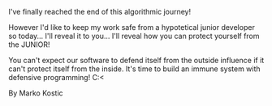 I've finally reached the end of this algorithmic journey!

However I'd like to keep my work safe from a hypotetical junior developer so today... I'll reveal it to you...
I'll reveal how you can protect yourself from the JUNIOR!

You can't expect our software to defend itself from the outside influence if it can't protect itself from the inside.
It's time to build an immune system with defensive programming! C:<

By Marko Kostic
